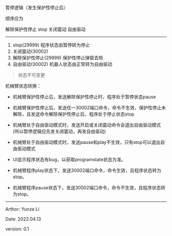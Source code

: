 暂停逻辑（发生保护性停止后）

顺序应为

解除保护性停止
stop
关闭震动
自由驱动

---

1. stop(29999)			程序状态由暂停转为停止
2. 关闭震动(30002)		
3. 解除保护性停止(29999)		保护性停止弹窗去除
4. 自由驱动(30002)			机器人状态由正常转为自由驱动

> 状态不可变更

机械臂状态转换：

- 机械臂保护性停止后，发送解除保护性停止时，程序处于暂停状态pause

- 机械臂保护性停止后，发送任一30002端口命令，命令不生效，保护性停止未解除，且发送命令解除保护性停止后，程序处于停止状态stop

- 机械臂处于自由驱动模式时，发送开启或关闭震动命令会退出自由驱动模式(所以暂停逻辑应先发关闭震动，再发自由驱动)

- 机械臂处于自由驱动模式时，发送pause和play不生效，只有stop可以退出自由驱动模式

- UI显示程序状态有bug，以获取programstate状态为准。

- 机械臂程序play状态下，发送30002端口命令，命令生效，且程序状态转为stop。

- 机械臂程序pause状态下，发送30002端口命令，命令不生效，且程序状态转为stop。

---

Arthor: Yunze Li

Date: 2022.04.13

version: 0.1
